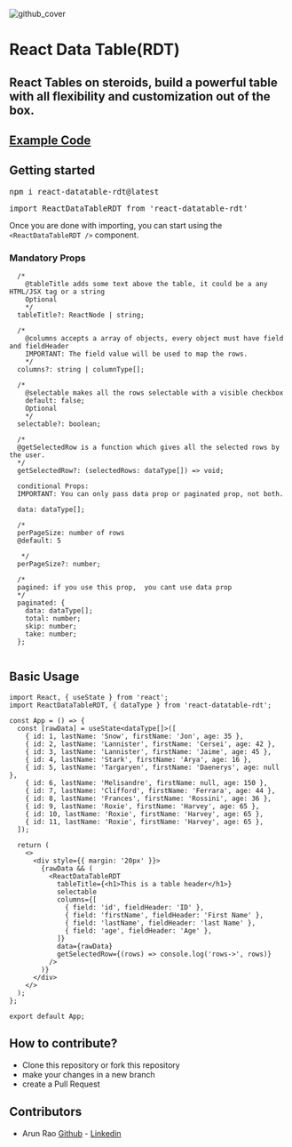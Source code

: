 ![github_cover](https://user-images.githubusercontent.com/4560500/221427285-ab662d6b-f96b-4471-a73a-4cefc9e9bf48.png)

# React Data Table(RDT)

## React Tables on steroids, build a powerful table with all flexibility and customization out of the box.
[Example Code](https://github.com/arunkp/react-datatable-rdt-example)
-----------

## Getting started

<pre>npm i react-datatable-rdt@latest</pre>

<pre>import ReactDataTableRDT from 'react-datatable-rdt'</pre> 

Once you are done with importing, you can start using the `<ReactDataTableRDT />` component.

### Mandatory Props
``` 
  /*
    @tableTitle adds some text above the table, it could be a any HTML/JSX tag or a string
    Optional
    */
  tableTitle?: ReactNode | string;

  /*
    @columns accepts a array of objects, every object must have field and fieldHeader
    IMPORTANT: The field value will be used to map the rows.
    */
  columns?: string | columnType[];

  /*
    @selectable makes all the rows selectable with a visible checkbox
    default: false;
    Optional
    */
  selectable?: boolean;
  
  /*
  @getSelectedRow is a function which gives all the selected rows by the user.
  */
  getSelectedRow?: (selectedRows: dataType[]) => void;

  conditional Props:
  IMPORTANT: You can only pass data prop or paginated prop, not both.

  data: dataType[];

  /* 
  perPageSize: number of rows
  @default: 5

   */
  perPageSize?: number;
  
  /*
  pagined: if you use this prop,  you cant use data prop
  */
  paginated: {
    data: dataType[];
    total: number;
    skip: number;
    take: number;
  };


  ```

## Basic Usage

```
import React, { useState } from 'react';
import ReactDataTableRDT, { dataType } from 'react-datatable-rdt';

const App = () => {
  const [rawData] = useState<dataType[]>([
    { id: 1, lastName: 'Snow', firstName: 'Jon', age: 35 },
    { id: 2, lastName: 'Lannister', firstName: 'Cersei', age: 42 },
    { id: 3, lastName: 'Lannister', firstName: 'Jaime', age: 45 },
    { id: 4, lastName: 'Stark', firstName: 'Arya', age: 16 },
    { id: 5, lastName: 'Targaryen', firstName: 'Daenerys', age: null },
    { id: 6, lastName: 'Melisandre', firstName: null, age: 150 },
    { id: 7, lastName: 'Clifford', firstName: 'Ferrara', age: 44 },
    { id: 8, lastName: 'Frances', firstName: 'Rossini', age: 36 },
    { id: 9, lastName: 'Roxie', firstName: 'Harvey', age: 65 },
    { id: 10, lastName: 'Roxie', firstName: 'Harvey', age: 65 },
    { id: 11, lastName: 'Roxie', firstName: 'Harvey', age: 65 },
  ]);

  return (
    <>
      <div style={{ margin: '20px' }}>
        {rawData && (
          <ReactDataTableRDT
            tableTitle={<h1>This is a table header</h1>}
            selectable
            columns={[
              { field: 'id', fieldHeader: 'ID' },
              { field: 'firstName', fieldHeader: 'First Name' },
              { field: 'lastName', fieldHeader: 'last Name' },
              { field: 'age', fieldHeader: 'Age' },
            ]}
            data={rawData}
            getSelectedRow={(rows) => console.log('rows->', rows)}
          />
        )}
      </div>
    </>
  );
};

export default App;

```

## How to contribute?

- Clone this repository or fork this repository
- make your changes in a new branch
- create a Pull Request


## Contributors

- Arun Rao [Github](https://github.com/arunkp) - [Linkedin](https://www.linkedin.com/in/arunraokalya)
